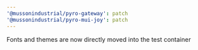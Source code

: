 ```yaml
---
'@mussonindustrial/pyro-gateway': patch
'@mussonindustrial/pyro-mui-joy': patch
---
```


Fonts and themes are now directly moved into the test container
